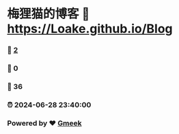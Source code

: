 # 梅狸猫的博客 :link: https://Loake.github.io/Blog 
### :page_facing_up: [2](https://Loake.github.io/Blog/tag.html) 
### :speech_balloon: 0 
### :hibiscus: 36 
### :alarm_clock: 2024-06-28 23:40:00 
### Powered by :heart: [Gmeek](https://github.com/Meekdai/Gmeek)
